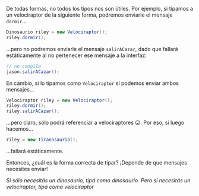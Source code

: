 De todas formas, no todos los tipos nos son útiles. Por ejemplo, si tipamos a un velociraptor de la siguiente forma, podremos enviarle el mensaje `dormir`...

```java
Dinosaurio riley = new Velociraptor();
riley.dormir();
```

...pero no podremos enviarle el mensaje `salirACazar`, dado que fallará estáticamente al no pertenecer ese mensaje a la interfaz: 


```java
// no compila
jason.salirACazar();
```

En cambio, si lo tipamos como `Velociraptor` sí podemos enviar ambos mensajes...


```java
Velociraptor riley = new Velociraptor();
riley.dormir();
riley.salirACazar();
```

...pero claro, sólo podrá referenciar a velociraptores :stuck_out_tongue:. Por eso, si luego hacemos...

```java
riley = new Tiranosaurio();
```

...fallará estáticamente. 

Entonces, ¿cuál es la forma correcta de tipar? ¡Depende de que mensajes necesites enviar! 

_Si sólo necesitás un dinosaurio, tipá como dinosaurio. Pero si necesitás un velociraptor, tipá como velociraptor_ 



